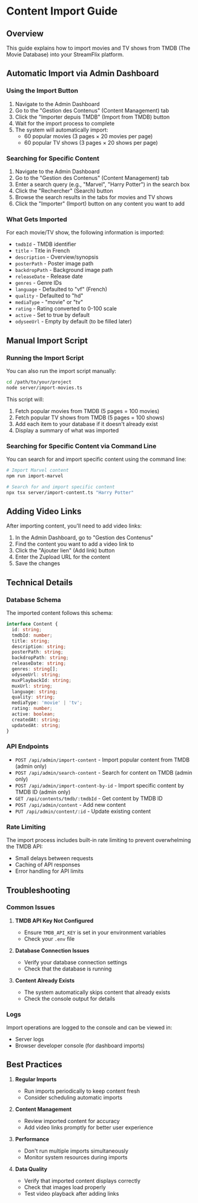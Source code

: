 # Content Import Guide

## Overview
This guide explains how to import movies and TV shows from TMDB (The Movie Database) into your StreamFlix platform.

## Automatic Import via Admin Dashboard

### Using the Import Button
1. Navigate to the Admin Dashboard
2. Go to the "Gestion des Contenus" (Content Management) tab
3. Click the "Importer depuis TMDB" (Import from TMDB) button
4. Wait for the import process to complete
5. The system will automatically import:
   - 60 popular movies (3 pages × 20 movies per page)
   - 60 popular TV shows (3 pages × 20 shows per page)

### Searching for Specific Content
1. Navigate to the Admin Dashboard
2. Go to the "Gestion des Contenus" (Content Management) tab
3. Enter a search query (e.g., "Marvel", "Harry Potter") in the search box
4. Click the "Rechercher" (Search) button
5. Browse the search results in the tabs for movies and TV shows
6. Click the "Importer" (Import) button on any content you want to add

### What Gets Imported
For each movie/TV show, the following information is imported:
- `tmdbId` - TMDB identifier
- `title` - Title in French
- `description` - Overview/synopsis
- `posterPath` - Poster image path
- `backdropPath` - Background image path
- `releaseDate` - Release date
- `genres` - Genre IDs
- `language` - Defaulted to "vf" (French)
- `quality` - Defaulted to "hd"
- `mediaType` - "movie" or "tv"
- `rating` - Rating converted to 0-100 scale
- `active` - Set to true by default
- `odyseeUrl` - Empty by default (to be filled later)

## Manual Import Script

### Running the Import Script
You can also run the import script manually:

```bash
cd /path/to/your/project
node server/import-movies.ts
```

This script will:
1. Fetch popular movies from TMDB (5 pages = 100 movies)
2. Fetch popular TV shows from TMDB (5 pages = 100 shows)
3. Add each item to your database if it doesn't already exist
4. Display a summary of what was imported

### Searching for Specific Content via Command Line
You can search for and import specific content using the command line:

```bash
# Import Marvel content
npm run import-marvel

# Search for and import specific content
npx tsx server/import-content.ts "Harry Potter"
```

## Adding Video Links

After importing content, you'll need to add video links:

1. In the Admin Dashboard, go to "Gestion des Contenus"
2. Find the content you want to add a video link to
3. Click the "Ajouter lien" (Add link) button
4. Enter the Zupload URL for the content
5. Save the changes

## Technical Details

### Database Schema
The imported content follows this schema:
```typescript
interface Content {
  id: string;
  tmdbId: number;
  title: string;
  description: string;
  posterPath: string;
  backdropPath: string;
  releaseDate: string;
  genres: string[];
  odyseeUrl: string;
  muxPlaybackId: string;
  muxUrl: string;
  language: string;
  quality: string;
  mediaType: 'movie' | 'tv';
  rating: number;
  active: boolean;
  createdAt: string;
  updatedAt: string;
}
```

### API Endpoints
- `POST /api/admin/import-content` - Import popular content from TMDB (admin only)
- `POST /api/admin/search-content` - Search for content on TMDB (admin only)
- `POST /api/admin/import-content-by-id` - Import specific content by TMDB ID (admin only)
- `GET /api/contents/tmdb/:tmdbId` - Get content by TMDB ID
- `POST /api/admin/content` - Add new content
- `PUT /api/admin/content/:id` - Update existing content

### Rate Limiting
The import process includes built-in rate limiting to prevent overwhelming the TMDB API:
- Small delays between requests
- Caching of API responses
- Error handling for API limits

## Troubleshooting

### Common Issues
1. **TMDB API Key Not Configured**
   - Ensure `TMDB_API_KEY` is set in your environment variables
   - Check your `.env` file

2. **Database Connection Issues**
   - Verify your database connection settings
   - Check that the database is running

3. **Content Already Exists**
   - The system automatically skips content that already exists
   - Check the console output for details

### Logs
Import operations are logged to the console and can be viewed in:
- Server logs
- Browser developer console (for dashboard imports)

## Best Practices

1. **Regular Imports**
   - Run imports periodically to keep content fresh
   - Consider scheduling automatic imports

2. **Content Management**
   - Review imported content for accuracy
   - Add video links promptly for better user experience

3. **Performance**
   - Don't run multiple imports simultaneously
   - Monitor system resources during imports

4. **Data Quality**
   - Verify that imported content displays correctly
   - Check that images load properly
   - Test video playback after adding links
